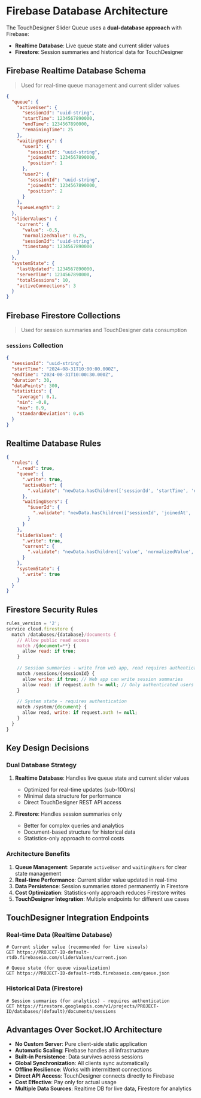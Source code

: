 # Firebase Database Architecture

The TouchDesigner Slider Queue uses a **dual-database approach** with Firebase:
- **Realtime Database**: Live queue state and current slider values
- **Firestore**: Session summaries and historical data for TouchDesigner

## Firebase Realtime Database Schema

> Used for real-time queue management and current slider values

```json
{
  "queue": {
    "activeUser": {
      "sessionId": "uuid-string",
      "startTime": 1234567890000,
      "endTime": 1234567890000,
      "remainingTime": 25
    },
    "waitingUsers": {
      "user1": {
        "sessionId": "uuid-string",
        "joinedAt": 1234567890000,
        "position": 1
      },
      "user2": {
        "sessionId": "uuid-string", 
        "joinedAt": 1234567890000,
        "position": 2
      }
    },
    "queueLength": 2
  },
  "sliderValues": {
    "current": {
      "value": -0.5,
      "normalizedValue": 0.25,
      "sessionId": "uuid-string",
      "timestamp": 1234567890000
    }
  },
  "systemState": {
    "lastUpdated": 1234567890000,
    "serverTime": 1234567890000,
    "totalSessions": 10,
    "activeConnections": 3
  }
}
```

## Firebase Firestore Collections

> Used for session summaries and TouchDesigner data consumption

### `sessions` Collection
```json
{
  "sessionId": "uuid-string",
  "startTime": "2024-08-31T10:00:00.000Z",
  "endTime": "2024-08-31T10:00:30.000Z", 
  "duration": 30,
  "dataPoints": 300,
  "statistics": {
    "average": 0.1,
    "min": -0.8,
    "max": 0.9,
    "standardDeviation": 0.45
  }
}
```


## Realtime Database Rules

```json
{
  "rules": {
    ".read": true,
    "queue": {
      ".write": true,
      "activeUser": {
        ".validate": "newData.hasChildren(['sessionId', 'startTime', 'endTime'])"
      },
      "waitingUsers": {
        "$userId": {
          ".validate": "newData.hasChildren(['sessionId', 'joinedAt', 'position'])"
        }
      }
    },
    "sliderValues": {
      ".write": true,
      "current": {
        ".validate": "newData.hasChildren(['value', 'normalizedValue', 'sessionId', 'timestamp']) && newData.child('value').val() >= -1 && newData.child('value').val() <= 1"
      }
    },
    "systemState": {
      ".write": true
    }
  }
}
```

## Firestore Security Rules

```javascript
rules_version = '2';
service cloud.firestore {
  match /databases/{database}/documents {
    // Allow public read access
    match /{document=**} {
      allow read: if true;
    }
    
    // Session summaries - write from web app, read requires authentication
    match /sessions/{sessionId} {
      allow write: if true; // Web app can write session summaries
      allow read: if request.auth != null; // Only authenticated users can read
    }
    
    // System state - requires authentication
    match /system/{document} {
      allow read, write: if request.auth != null;
    }
  }
}
```

## Key Design Decisions

### Dual Database Strategy
1. **Realtime Database**: Handles live queue state and current slider values
   - Optimized for real-time updates (sub-100ms)
   - Minimal data structure for performance
   - Direct TouchDesigner REST API access

2. **Firestore**: Handles session summaries only
   - Better for complex queries and analytics
   - Document-based structure for historical data
   - Statistics-only approach to control costs

### Architecture Benefits
1. **Queue Management**: Separate `activeUser` and `waitingUsers` for clear state management
2. **Real-time Performance**: Current slider value updated in real-time
3. **Data Persistence**: Session summaries stored permanently in Firestore
4. **Cost Optimization**: Statistics-only approach reduces Firestore writes
5. **TouchDesigner Integration**: Multiple endpoints for different use cases

## TouchDesigner Integration Endpoints

### Real-time Data (Realtime Database)
```
# Current slider value (recommended for live visuals)
GET https://PROJECT-ID-default-rtdb.firebaseio.com/sliderValues/current.json

# Queue state (for queue visualization)
GET https://PROJECT-ID-default-rtdb.firebaseio.com/queue.json
```

### Historical Data (Firestore)
```
# Session summaries (for analytics) - requires authentication
GET https://firestore.googleapis.com/v1/projects/PROJECT-ID/databases/(default)/documents/sessions
```

## Advantages Over Socket.IO Architecture

- **No Custom Server**: Pure client-side static application
- **Automatic Scaling**: Firebase handles all infrastructure
- **Built-in Persistence**: Data survives across sessions
- **Global Synchronization**: All clients sync automatically
- **Offline Resilience**: Works with intermittent connections
- **Direct API Access**: TouchDesigner connects directly to Firebase
- **Cost Effective**: Pay only for actual usage
- **Multiple Data Sources**: Realtime DB for live data, Firestore for analytics
